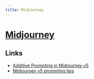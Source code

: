 ```yaml
---
title: Midjourney
---
```


# [Midjourney](https://www.midjourney.com/home/)

## Links

- [Additive Prompting in Midjourney v5](https://twitter.com/nickfloats/status/1645522764084772875)
- [Midjourney v5 prompting tips](https://twitter.com/nickfloats/status/1645639748575428611)
